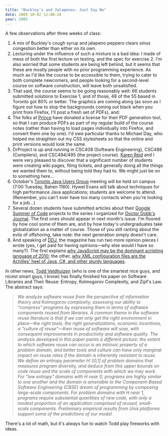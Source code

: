 ```yaml
---
title: "Buckley's and Jalapenos: Just Say No"
date: 2005-10-02 12:00:28
year: 2005
---
```

<p>A few observations after three weeks of class:</p>

<ol>

<li>A mix of Buckley's cough syrup and jalapeno peppers clears sinus congestion better than either on its own.</li>

<li>Lecturing under the influence of such a mixture is a bad idea: I made of mess of both the first lecture on testing, and the spec for exercise 2.  I'm also worried that some students are being left behind, but it seems that these are mostly people with no prior programming experience.  As much as I'd like the course to be accessible to them, trying to cater to both complete newcomers, and people looking for a second-level course on software construction, will leave both unsatisfied.</li>

<li>That said, the course seems to be going reasonably well: 66 students submitted solutions to Exercise 1, and of those, 48 of the 55 based in Toronto got 80% or better.  The graphics are coming along (as soon as I figure out how to stop the backgrounds coming out black when you print from Firefox, I'll post a fresh set of PDFs), and:</li>

<li>The folks at <a href="http://www.princexml.com">Prince</a> have donated a license for their PDF generation tool, so that I can produce PDFs as part of my regular build of the course notes (rather than having to load pages individually into Firefox, and convert them one by one).  I'd owe particular thanks to Michael Day, who helped me straighten out my CSS stylesheets so that the online and print versions would look the same.</li>

<li>DrProject is up and running in CSC408 (Software Engineering), CSC488 (Compilers), and CSC494/495 (the project course).  <a href="http://www.cs.utoronto.ca/~reid">Karen Reid</a> and I were very pleased to discover that a significant number of students were creating wiki pages, filing tickets, and generally doing all the things we wanted them to, without being told they had to.  We might just be on to something here…</li>

<li>October's <a href="http://www.jug.org">Toronto Java Users Group</a> meeting will be held on campus (7:00 Tuesday, Bahen 1180).  Hywel Evans will talk about techniques for high performance Java applications; students are welcome to attend.  (Remember, you can't ever have too many contacts when you're looking for a job…)</li>

<li>Several dozen students have submitted articles about their <a href="http://code.google.com/summerofcode.html">Google Summer of Code</a> projects to the series I organized for <a href="http://www.ddj.com">Doctor Dobb's Journal</a>.  The first ones should appear in next month's issue.  I'm floored by how cool some of them are, and by how today's undergraduates take globalization as a matter of course.  Those of you still ranting about the evils of offshoring, take note: the next generation simply doesn't care.</li>

<li>And speaking of <a href="http://www.ddj.com">DDJ</a>, the magazine has run two more opinion pieces I wrote (yes, I get paid for having opinions—why else would I have so many?).  The first explains <a href="http://www.ddj.com/documents/s=9776/ddj1126538834462/">why JavaScript may be the dominant scripting language of 2010</a>; the other, <a href="http://www.ddj.com/documents/s=9776/ddj1124918714742/">why XML configuration files are the Achilles' heel of Java, C#, and other sturdy languages</a>.</li>

</ol>

<p>In other news, <a href="http://osl.iu.edu/~tveldhui/">Todd Veldhuizen</a> (who is one of the smartest nice guys, and nicest smart guys, I know) has finally finished his paper on Software Libraries and Their Reuse: Entropy, Kolmogorov Complexity, and Zipf's Law.  The abstract says:</p>

<blockquote><p><em>
We analyze software reuse from the perspective of information theory
and Kolmogorov complexity, assessing our ability to "compress"
programs by expressing them in terms of software components reused
from libraries. A common theme in the software reuse literature is
that if we can only get the right environment in place—the right
tools, the right generalizations, economic incentives, a "culture of
reuse"—then reuse of software will soar, with consequent
improvements in productivity and software quality. The analysis
developed in this paper paints a different picture: the extent to
which software reuse can occur is an intrinsic property of a problem
domain, and better tools and culture can have only marginal impact on
reuse rates if the domain is inherently resistant to reuse. We define
an entropy parameter H::[0,1] of problem domains that measures program
diversity, and deduce from this upper bounds on code reuse and the
scale of components with which we may work. For "low entropy" domains
with H near 0, programs are highly similar to one another and the
domain is amenable to the Component-Based Software Engineering (CBSE)
dream of programming by composing large-scale components. For problem
domains with H near 1, programs require substantial quantities of new
code, with only a modest proportion of an application comprised of
reused, small-scale components. Preliminary empirical results from
Unix platforms support some of the predictions of our model.
</em></p></blockquote>

<p>There's a lot of math, but it's always fun to watch Todd play fireworks with ideas.</p>
